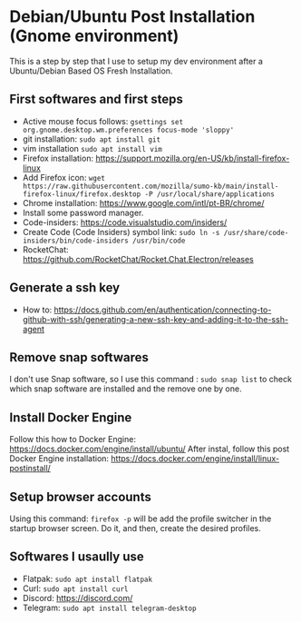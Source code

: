 # Debian/Ubuntu Post Installation (Gnome environment)
This is a step by step that I use to setup my dev environment after a Ubuntu/Debian Based OS Fresh Installation.

## First softwares and first steps
- Active mouse focus follows: ```gsettings set org.gnome.desktop.wm.preferences focus-mode 'sloppy'```
- git installation: ```sudo apt install git```
- vim installation ```sudo apt install vim``` 
- Firefox installation: https://support.mozilla.org/en-US/kb/install-firefox-linux
- Add Firefox icon: ```wget https://raw.githubusercontent.com/mozilla/sumo-kb/main/install-firefox-linux/firefox.desktop -P /usr/local/share/applications```
- Chrome installation: https://www.google.com/intl/pt-BR/chrome/
- Install some password manager. 
- Code-insiders: https://code.visualstudio.com/insiders/ 
- Create Code (Code Insiders) symbol link: ```sudo ln -s /usr/share/code-insiders/bin/code-insiders /usr/bin/code```
- RocketChat: https://github.com/RocketChat/Rocket.Chat.Electron/releases

## Generate a ssh key
- How to: https://docs.github.com/en/authentication/connecting-to-github-with-ssh/generating-a-new-ssh-key-and-adding-it-to-the-ssh-agent

## Remove snap softwares
I don't use Snap software, so I use this command : ```sudo snap list``` to check which snap software are installed and the remove one by one.

## Install Docker Engine
Follow this how to Docker Engine: https://docs.docker.com/engine/install/ubuntu/
After instal, follow this post Docker Engine installation: https://docs.docker.com/engine/install/linux-postinstall/

## Setup browser accounts
Using this command: ```firefox -p``` will be add the profile switcher in the startup browser screen. Do it, and then, create the desired profiles.

## Softwares I usaully use
- Flatpak: ```sudo apt install flatpak```
- Curl: ```sudo apt install curl```
- Discord: https://discord.com/
- Telegram: ```sudo apt install telegram-desktop```
